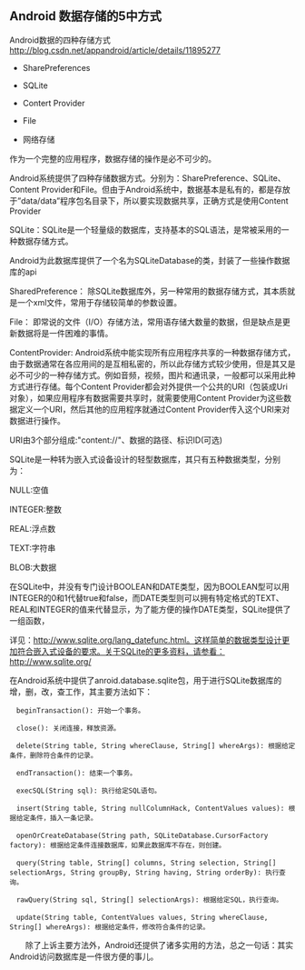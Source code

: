 
## Android 数据存储的5中方式

Android数据的四种存储方式
http://blog.csdn.net/appandroid/article/details/11895277

- SharePreferences

- SQLite

- Contert Provider

- File

- 网络存储

作为一个完整的应用程序，数据存储的操作是必不可少的。

Android系统提供了四种存储数据方式。分别为：SharePreference、SQLite、Content Provider和File。但由于Android系统中，数据基本是私有的，都是存放于”data/data”程序包名目录下，所以要实现数据共享，正确方式是使用Content Provider



SQLite：SQLite是一个轻量级的数据库，支持基本的SQL语法，是常被采用的一种数据存储方式。

Android为此数据库提供了一个名为SQLiteDatabase的类，封装了一些操作数据库的api



SharedPreference： 除SQLite数据库外，另一种常用的数据存储方式，其本质就是一个xml文件，常用于存储较简单的参数设置。



File： 即常说的文件（I/O）存储方法，常用语存储大数量的数据，但是缺点是更新数据将是一件困难的事情。



ContentProvider: Android系统中能实现所有应用程序共享的一种数据存储方式，由于数据通常在各应用间的是互相私密的，所以此存储方式较少使用，但是其又是必不可少的一种存储方式。例如音频，视频，图片和通讯录，一般都可以采用此种方式进行存储。每个Content Provider都会对外提供一个公共的URI（包装成Uri对象），如果应用程序有数据需要共享时，就需要使用Content Provider为这些数据定义一个URI，然后其他的应用程序就通过Content Provider传入这个URI来对数据进行操作。

URI由3个部分组成:"content://"、数据的路径、标识ID(可选)

SQLite是一种转为嵌入式设备设计的轻型数据库，其只有五种数据类型，分别为：

NULL:空值

INTEGER:整数

REAL:浮点数

TEXT:字符串

BLOB:大数据

在SQLite中，并没有专门设计BOOLEAN和DATE类型，因为BOOLEAN型可以用INTEGER的0和1代替true和false，而DATE类型则可以拥有特定格式的TEXT、REAL和INTEGER的值来代替显示，为了能方便的操作DATE类型，SQLite提供了一组函数，

详见：http://www.sqlite.org/lang_datefunc.html。这样简单的数据类型设计更加符合嵌入式设备的要求。关于SQLite的更多资料，请参看：http://www.sqlite.org/



在Android系统中提供了anroid.database.sqlite包，用于进行SQLite数据库的增，删，改，查工作，其主要方法如下：

    　beginTransaction(): 开始一个事务。

    　close(): 关闭连接，释放资源。

    　delete(String table, String whereClause, String[] whereArgs): 根据给定条件，删除符合条件的记录。

    　endTransaction(): 结束一个事务。

    　execSQL(String sql): 执行给定SQL语句。

    　insert(String table, String nullColumnHack, ContentValues values): 根据给定条件，插入一条记录。　

    　openOrCreateDatabase(String path, SQLiteDatabase.CursorFactory factory): 根据给定条件连接数据库，如果此数据库不存在，则创建。

    　query(String table, String[] columns, String selection, String[] selectionArgs, String groupBy, String having, String orderBy): 执行查询。

    　rawQuery(String sql, String[] selectionArgs): 根据给定SQL，执行查询。

    　update(String table, ContentValues values, String whereClause, String[] whereArgs): 根据给定条件，修改符合条件的记录。

　　除了上诉主要方法外，Android还提供了诸多实用的方法，总之一句话：其实Android访问数据库是一件很方便的事儿。
